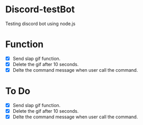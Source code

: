 # Discord-testBot

Testing discord bot using node.js

# Function

- [x] Send slap gif function.
- [x] Delete the gif after 10 seconds.
- [x] Delte the command message when user call the command.

# To Do

- [x] Send slap gif function.
- [x] Delete the gif after 10 seconds.
- [x] Delte the command message when user call the command.
